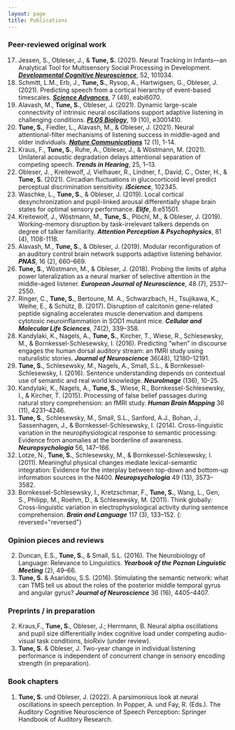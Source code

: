 ```yaml
---
layout: page
title: Publications
---
```


### Peer-reviewed original work
  
17. Jessen, S., Obleser, J., & **Tune, S.** (2021). Neural Tracking in Infants—an Analytical Tool for Multisensory Social Processing in Development. [***Developmental Cognitive Neuroscience***](https://www.sciencedirect.com/science/article/pii/S1878929321001237), 52, 101034. 
16. Schmitt, L.M., Erb, J., **Tune, S.**, Rysop, A., Hartwigsen, G., Obleser, J. (2021). Predicting speech from a cortical hierarchy of event-based timescales. [***Science Advances***](https://www.science.org/doi/10.1126/sciadv.abi6070), 7 (49), eabi6070.  
15. Alavash, M., **Tune, S.**, Obleser, J. (2021). Dynamic large-scale connectivity of intrinsic neural oscillations support adaptive listening in challenging conditions. [***PLOS Biology***](https://journals.plos.org/plosbiology/article?id=10.1371/journal.pbio.3001410), 19 (10), e3001410. 
14. **Tune, S.**, Fiedler, L., Alavash, M., & Obleser, J. (2021). Neural attentional-filter mechanisms of listening success in middle-aged and older individuals. [***Nature Communications***](https://www.nature.com/articles/s41467-021-24771-9) 12 (1), 1-14. 
13. Kraus, F., **Tune, S.**, Ruhe, A., Obleser, J., & Wöstmann, M. (2021). Unilateral acoustic degradation delays attentional separation of competing speech. ***Trends in Hearing***, 25, 1–13.  
12. Obleser, J. , Kreitewolf, J, Vielhauer, R., Lindner, f., David, C., Oster, H., & **Tune, S.** (2021). Circadian fluctuations in glucocorticoid level predict perceptual discrimination sensitivity. ***iScience***, 102345.  
11. Waschke, L., **Tune, S.**, & Obleser, J. (2019). Local cortical desynchronization and pupil-linked arousal differentially shape brain states for optimal sensory performance. ***Elife***, 8:e51501.  
10. Kreitewolf, J., Wöstmann, M., **Tune, S.**, Plöchl, M., & Obleser, J. (2019). Working-memory disruption by task-irrelevant talkers depends on degree of talker familiarity. ***Attention Perception & Psychophysics***, 81 (4), 1108-1118.  
9. Alavash, M., **Tune, S.**, & Obleser, J. (2019). Modular reconfiguration of an auditory control brain network supports adaptive listening behavior. ***PNAS***, 16 (2), 660–669.  
8. **Tune, S.**, Wöstmann, M., & Obleser, J. (2018). Probing the limits of alpha power lateralization as a neural marker of selective attention in the middle-aged listener. ***European Journal of Neuroscience***, 48 (7), 2537–2550.  
7. Ringer, C., **Tune, S.**, Bertoune, M. A., Schwarzbach, H., Tsujikawa, K., Weihe, E., & Schütz, B. (2017). Disruption of calcitonin gene-related peptide signaling accelerates muscle denervation and dampens cytotoxic neuroinflammation in SOD1 mutant mice. ***Cellular and Molecular Life Sciences***, 74(2), 339–358.  
6. Kandylaki, K., Nagels, A., **Tune, S.**, Kircher, T., Wiese, R., Schlesewsky, M., & Bornkessel-Schlesewsky, I. (2016). Predicting ”when” in discourse engages the human dorsal auditory stream: an fMRI study using naturalistic stories. ***Journal of Neuroscience*** 36(48), 12180–12191.  
5. **Tune, S.**, Schlesewsky, M., Nagels, A., Small, S.L., & Bornkessel-Schlesewsky, I. (2016). Sentence understanding depends on contextual use of semantic and real world knowledge. ***NeuroImage*** (136), 10–25.  
4. Kandylaki, K., Nagels, A., **Tune, S.**, Wiese, R., Bornkessel-Schlesewsky, I., & Kircher, T. (2015). Processing of false belief passages during natural story comprehension: an fMRI study. ***Human Brain Mapping*** 36 (11), 4231–4246.  
3. **Tune, S.**, Schlesewsky, M., Small, S.L., Sanford, A.J., Bohan, J., Sassenhagen, J., & Bornkessel-Schlesewsky, I. (2014). Cross-linguistic variation in the neurophysiological response to semantic processing: Evidence from anomalies at the borderline of awareness. ***Neuropsychologia*** 56, 147–166.  
2. Lotze, N., **Tune, S.**, Schlesewsky, M., & Bornkessel-Schlesewsky, I. (2011). Meaningful physical changes mediate lexical-semantic integration: Evidence for the interplay between top-down and bottom-up information sources in the N400. ***Neuropsychologia*** 49 (13), 3573–3582.  
1. Bornkessel-Schlesewsky, I., Kretzschmar, F., **Tune, S.**, Wang, L., Gen, S., Philipp, M., Roehm, D., & Schlesewsky, M. (2011). Think globally: Cross-linguistic variation in electrophysiological activity during sentence comprehension. ***Brain and Language*** 117 (3), 133–152.
{: reversed="reversed"}

### Opinion pieces and reviews  
2. Duncan, E.S., **Tune, S.**, & Small, S.L. (2016). The Neurobiology of Language: Relevance to Linguistics. ***Yearbook of the Poznan Linguistic Meeting*** (2), 49–66.
1. **Tune, S.** & Asaridou, S.S. (2016). Stimulating the semantic network: what can TMS tell us about the roles of the posterior middle temporal gyrus and angular gyrus? ***Journal of Neuroscience*** 36 (16), 4405–4407.  

### Preprints / in preparation 
2. Kraus,F., **Tune, S.**, Obleser, J.; Herrmann, B. Neural alpha oscillations and pupil size differentially index cognitive load under competing audio-visual task conditions, bioRxiv (under review).  
1. **Tune, S.** & Obleser, J. Two-year change in individual listening performance is independent of concurrent change in sensory encoding strength (in preparation).  

### Book chapters
1. **Tune, S.** und Obleser, J. (2022). A parsimonious look at neural oscillations in speech perception. In Popper, A. und Fay, R. (Eds.). The Auditory Cognitive Neuroscience of Speech Perception: Springer Handbook of Auditory Research.  
